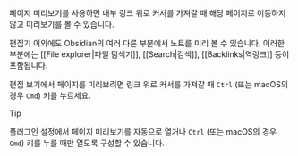페이지 미리보기를 사용하면 내부 링크 위로 커서를 가져갈 때 해당 페이지로 이동하지 않고 미리보기를 볼 수 있습니다.

편집기 이외에도 Obsidian의 여러 다른 부분에서 노트를 미리 볼 수 있습니다. 이러한 부분에는 [[File explorer|파일 탐색기]], [[Search|검색]], [[Backlinks|역링크]] 등이 포함됩니다.

편집 보기에서 페이지를 미리보려면 링크 위로 커서를 가져갈 때 `Ctrl` (또는 macOS의 경우 `Cmd`) 키를 누르세요.

> [!tip]
> 플러그인 설정에서 페이지 미리보기를 자동으로 열거나 `Ctrl` (또는 macOS의 경우 `Cmd`) 키를 누를 때만 열도록 구성할 수 있습니다.
